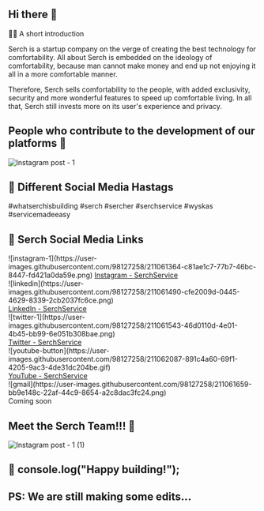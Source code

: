 ## Hi there 👋

🙋‍♀️ A short introduction

Serch is a startup company on the verge of creating the best technology for comfortability. All about Serch is embedded on the ideology of comfortability, because man cannot make money and end up not enjoying it all in a more comfortable manner.

Therefore, Serch sells comfortability to the people, with added exclusivity, security and more wonderful features to speed up comfortable living. In all that, Serch still invests more on its user's experience and privacy.

## People who contribute to the development of our platforms 🧙
![Instagram post - 1](https://user-images.githubusercontent.com/98127258/211050202-bcd35ff8-71bf-4108-9462-8cdd324fabe2.png)

## 👩‍ Different Social Media Hastags
#whatserchisbuilding #serch #sercher #serchservice #wyskas #servicemadeeasy

## 👩‍ Serch Social Media Links
<div>
  ![instagram-1](https://user-images.githubusercontent.com/98127258/211061364-c81ae1c7-77b7-46bc-8447-fd421a0da59e.png)
  <a href="https://www.instagram.com/serchservice">Instagram - SerchService</a>
<div>
![linkedin](https://user-images.githubusercontent.com/98127258/211061490-cfe2009d-0445-4629-8339-2cb2037fc6ce.png)
<div>
  <a href="https://www.linkedin.com/in/serchservice">LinkedIn - SerchService</a>
</div>
![twitter-1](https://user-images.githubusercontent.com/98127258/211061543-46d0110d-4e01-4b45-bb99-6e051b308bae.png)
<div>
  <a href="https://www.twitter.com/serchservice">Twitter - SerchService</a>
</div>
![youtube-button](https://user-images.githubusercontent.com/98127258/211062087-891c4a60-69f1-4205-9ac3-4de31dc204be.gif)
<div>
  <a href="https://www.youtube.com/@serchservice">YouTube - SerchService</a>
</div>
![gmail](https://user-images.githubusercontent.com/98127258/211061659-bb9e148c-22af-44c9-8654-a2c8dac3fc24.png)
<div>
  Coming soon
</div>

## Meet the Serch Team!!! 🌈

![Instagram post - 1 (1)](https://user-images.githubusercontent.com/98127258/211058691-ae5e0608-3731-49d3-b463-856a24142985.png)

## 🍿 console.log("Happy building!");

## PS: We are still making some edits...

<!--

**Here are some ideas to get you started:**

🙋‍♀️ A short introduction

  Serch is a startup company on the verge of creating the best technology for comfortability. All about Serch is embedded on the ideology of comfortability, because man cannot make money and end up not enjoying it all in a more comfortable manner.
  Therefore, Serch sells comfortability to the people, with added exclusivity, security and more wonderful features to speed up comfortable living. In all that, Serch still invests more on its user's experience and privacy.
  
🌈 Contribution guidelines - how can the community get involved?
👩‍💻 Useful resources - where can the community find your docs? Is there anything else the community should know?
🍿 Fun facts - what does your team eat for breakfast?
🧙 Hope we have fun!
